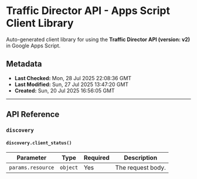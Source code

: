# Traffic Director API - Apps Script Client Library

Auto-generated client library for using the **Traffic Director API (version: v2)** in Google Apps Script.

## Metadata

- **Last Checked:** Mon, 28 Jul 2025 22:08:36 GMT
- **Last Modified:** Sun, 27 Jul 2025 13:47:20 GMT
- **Created:** Sun, 20 Jul 2025 16:56:05 GMT



---

## API Reference

### `discovery`

#### `discovery.client_status()`
| Parameter | Type | Required | Description |
|---|---|---|---|
| `params.resource` | `object` | Yes | The request body. |